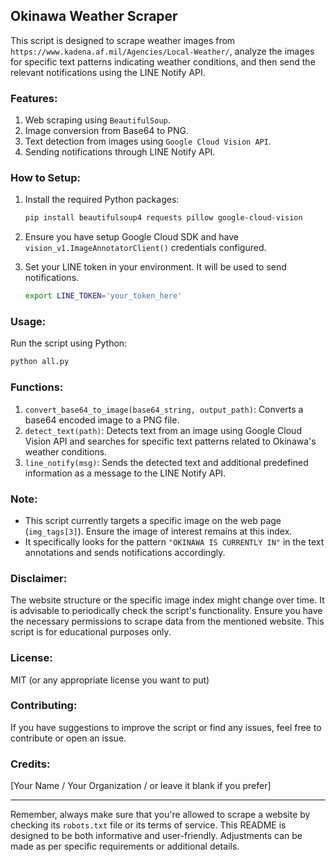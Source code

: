 
## Okinawa Weather Scraper

This script is designed to scrape weather images from `https://www.kadena.af.mil/Agencies/Local-Weather/`, analyze the images for specific text patterns indicating weather conditions, and then send the relevant notifications using the LINE Notify API.

### Features:

1. Web scraping using `BeautifulSoup`.
2. Image conversion from Base64 to PNG.
3. Text detection from images using `Google Cloud Vision API`.
4. Sending notifications through LINE Notify API.

### How to Setup:

1. Install the required Python packages:
    
    ```bash
    pip install beautifulsoup4 requests pillow google-cloud-vision
    ```
    
2. Ensure you have setup Google Cloud SDK and have `vision_v1.ImageAnnotatorClient()` credentials configured.
3. Set your LINE token in your environment. It will be used to send notifications.
    
    ```bash
    export LINE_TOKEN='your_token_here'
    ```
    

### Usage:

Run the script using Python:

```bash
python all.py
```

### Functions:

1. `convert_base64_to_image(base64_string, output_path)`: Converts a base64 encoded image to a PNG file.
2. `detect_text(path)`: Detects text from an image using Google Cloud Vision API and searches for specific text patterns related to Okinawa's weather conditions.
3. `line_notify(msg)`: Sends the detected text and additional predefined information as a message to the LINE Notify API.

### Note:

* This script currently targets a specific image on the web page (`img_tags[3]`). Ensure the image of interest remains at this index.
* It specifically looks for the pattern `"OKINAWA IS CURRENTLY IN"` in the text annotations and sends notifications accordingly.

### Disclaimer:

The website structure or the specific image index might change over time. It is advisable to periodically check the script's functionality. Ensure you have the necessary permissions to scrape data from the mentioned website. This script is for educational purposes only.

### License:

MIT (or any appropriate license you want to put)

### Contributing:

If you have suggestions to improve the script or find any issues, feel free to contribute or open an issue.

### Credits:

[Your Name / Your Organization / or leave it blank if you prefer]

* * *

Remember, always make sure that you're allowed to scrape a website by checking its `robots.txt` file or its terms of service. This README is designed to be both informative and user-friendly. Adjustments can be made as per specific requirements or additional details.
